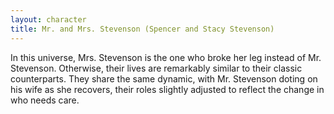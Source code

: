 ```yaml
---
layout: character
title: Mr. and Mrs. Stevenson (Spencer and Stacy Stevenson)
---
```


In this universe, Mrs. Stevenson is the one who broke her leg instead of Mr. Stevenson. Otherwise, their lives are remarkably similar to their classic counterparts. They share the same dynamic, with Mr. Stevenson doting on his wife as she recovers, their roles slightly adjusted to reflect the change in who needs care.
